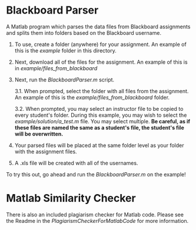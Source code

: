 # Blackboard Parser
A Matlab program which parses the data files from Blackboard assignments and splits them into folders based on the Blackboard username.

1. To use, create a folder (anywhere) for your assignment. An example of this is the *example* folder in this directory.

2. Next, download all of the files for the assignment. An example of this is in *example/files_from_blackboard*

3. Next, run the *BlackboardParser.m* script. 

    3.1. When prompted, select the folder with all files from the assignment. An example of this is the *example/files_from_blackboard* folder.

    3.2. When prompted, you may select an instructor file to be copied to every student's folder. During this example, you may wish to select the *example/solution/a_test.m* file. You may select multiple. **Be careful, as if these files are named the same as a student's file, the student's file will be overwritten.**

4. Your parsed files will be placed at the same folder level as your folder with the assignment files. 

5. A .xls file will be created with all of the usernames.

To try this out, go ahead and run the *BlackboardParser.m* on the example!

# Matlab Similarity Checker
There is also an included plagiarism checker for Matlab code. Please see the Readme in the *PlagiarismCheckerForMatlabCode* for more information.
